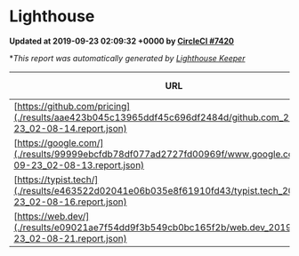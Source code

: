 
# Lighthouse

**Updated at 2019-09-23 02:09:32 +0000 by [CircleCI #7420](https://circleci.com/gh/ItinerisLtd/lighthouse-keeper-example/7420)**

**This report was automatically generated by [Lighthouse Keeper](https://github.com/itinerisltd/lighthouse-keeper)*

| URL | Performance | Accessibility | Best Practices | SEO | PWA | Updated At |
| --- | --- | --- | --- | --- | --- | --- |
| [https://github.com/pricing](./results/aae423b045c13965ddf45c696df2484d/github.com_2019-09-23_02-08-14.report.json) | 0.68 | 0.93 | 0.93 | 0.92 | 0.56 | 2019-09-23T02:08:14.153Z |
| [https://google.com/](./results/99999ebcfdb78df077ad2727fd00969f/www.google.com_2019-09-23_02-08-13.report.json) | 0.94 | 0.86 | 0.93 | 0.82 | 0.56 | 2019-09-23T02:08:13.307Z |
| [https://typist.tech/](./results/e463522d02041e06b035e8f61910fd43/typist.tech_2019-09-23_02-08-16.report.json) |  |  |  |  |  | 2019-09-23T02:08:16.435Z |
| [https://web.dev/](./results/e09021ae7f54dd9f3b549cb0bc165f2b/web.dev_2019-09-23_02-08-21.report.json) | 0.9 | 0.9 | 1 | 0.97 | 1 | 2019-09-23T02:08:21.588Z |
